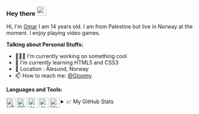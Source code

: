 ### Hey there <img src="https://media.giphy.com/media/hvRJCLFzcasrR4ia7z/giphy.gif" width="25px">
Hi, I'm [Omar](https://gloomygly.netlify.app/) I am 14 years old. I am from Palestine but live in Norway at the moment. I enjoy playing video games. 

**Talking about Personal Stuffs:**

- 👨🏽‍💻 I’m currently working on something cool
- 🌱 I’m currently learning HTML5 and CSS3
- 📌 Location : Ålesund, Norway
- 📫 How to reach me: [@Gloomy](https://gloomygly.netlify.app/)


**Languages and Tools:**  

<img align="left" alt="HTML5" width="26px" src="https://cdn4.iconfinder.com/data/icons/social-media-logos-6/512/96-html5-512.png" />
<img align="left" alt="CSS3" width="26px" src="https://cdn4.iconfinder.com/data/icons/social-media-logos-6/512/121-css3-512.png" />
<img align="left" alt="JavaScript" width="26px" src="https://cdn.iconscout.com/icon/free/png-512/javascript-2752148-2284965.png" />
<img align="left" alt="Java" width="26px" src="https://img.icons8.com/color/48/000000/java-coffee-cup-logo.png" />
<img align="left" alt="Visual Studio Code" width="26px" src="https://upload.wikimedia.org/wikipedia/commons/thumb/9/9a/Visual_Studio_Code_1.35_icon.svg/1024px-Visual_Studio_Code_1.35_icon.svg.png" />

<details>
<summary>📈 My GitHub Stats</summary>

<p align="center"> <img src="https://github-readme-stats.vercel.app/api?username=gloomyg&show_icons=true&theme=gotham" alt="gloomyg" />

</details>
